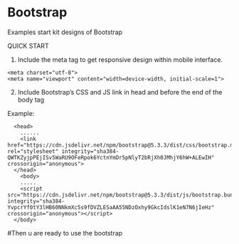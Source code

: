 # Bootstrap
Examples start kit designs of Bootstrap

QUICK START

1) Include the meta tag to get responsive design within mobile interface.
````
<meta charset="utf-8">
<meta name="viewport" content="width=device-width, initial-scale=1">
````
2) Include Bootstrap’s CSS and JS link in head and before the end of the body tag

Example:
````
  <head>
    ......
    <link href="https://cdn.jsdelivr.net/npm/bootstrap@5.3.3/dist/css/bootstrap.min.css" rel="stylesheet" integrity="sha384-QWTKZyjpPEjISv5WaRU9OFeRpok6YctnYmDr5pNlyT2bRjXh0JMhjY6hW+ALEwIH" crossorigin="anonymous">
  </head>
    <body>
    .....
    <script src="https://cdn.jsdelivr.net/npm/bootstrap@5.3.3/dist/js/bootstrap.bundle.min.js" integrity="sha384-YvpcrYf0tY3lHB60NNkmXc5s9fDVZLESaAA55NDzOxhy9GkcIdslK1eN7N6jIeHz" crossorigin="anonymous"></script>
  </body>
````
  #Then u are ready to use the bootstrap

